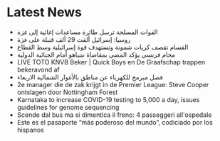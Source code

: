 # Latest News
-  القوات المسلحة ترسل طائرة مساعدات إغاثية إلى غزة
-  روسيا: إسرائيل ألقت 29 ألف قنبلة على غزة
-  القسام تقصف كريات شمونة وتستهدف قوة إسرائيلية وسط القطاع
-  محام فرنسي يؤكد المضي بمقاضاة نتنياهو أمام الجنائية الدولية
-  LIVE TOTO KNVB Beker | Quick Boys en De Graafschap trappen bekeravond af
-  فصل مبرمج للكهرباء عن مناطق بالأغوار الشمالية الاربعاء
-  2e manager die de zak krijgt in de Premier League: Steve Cooper ontslagen door Nottingham Forest
-  Karnataka to increase COVID-19 testing to 5,000 a day, issues guidelines for genome sequencing
-  Scende dal bus ma si dimentica il freno: 4 passeggeri all'ospedale
-  Este es el pasaporte “más poderoso del mundo”, codiciado por los hispanos
